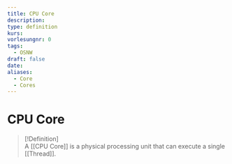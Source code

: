 ```yaml
---
title: CPU Core
description: 
type: definition
kurs: 
vorlesungnr: 0
tags:
  - OSNW
draft: false
date: 
aliases:
  - Core
  - Cores
---
```


# CPU Core

> [!Definition]  
> A [[CPU Core]] is a physical processing unit that can execute a single [[Thread]].